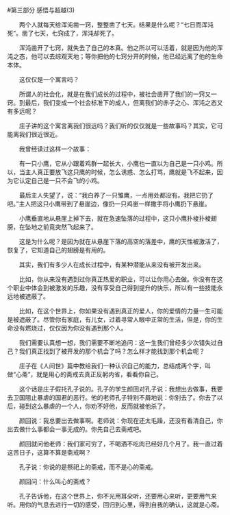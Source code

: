 #第三部分 感悟与超越(3)

　　两个人就每天给浑沌凿一窍，整整凿了七天。结果是什么呢？“七日而浑沌死”。凿了七天，七窍成了，浑沌却死了。

　　浑沌凿开了七窍，就失去了自己的本真。他之所以可以活着，就是因为他的浑沌之态，他可以去综观天地；等你把他的七窍分开的时候，他已经远离了他的生命本体。

　　这仅仅是一个寓言吗？

　　所谓人的社会化，就是在我们成长的过程中，被社会凿开了我们的一窍又一窍。到最后，我们变成一个社会标准下的成人，但离我们的赤子之心、浑沌之态又有多远呢？

　　庄子讲的这个寓言离我们很远吗？我们听的仅仅就是一些故事吗？其实，它可能离我们很近很近。

　　我曾经读过这样一个故事：

　　有一只小鹰，它从小跟着鸡群一起长大，小鹰也一直以为自己是一只小鸡。所以，当主人真正要放飞这只鹰的时候，怎么诱惑、怎么打骂，鹰就是飞不起来，因为它认定自己是一只不会飞的小鸡。

　　最后主人失望了，说：“我白养了一只雏鹰，一点用处都没有。我把它扔了吧。”主人把这只小鹰带到了悬崖边，像扔一只鸡崽一样撒手将小鹰扔下悬崖。

　　小鹰垂直地从悬崖上掉下去，就在急速坠落的过程中，这只小鹰扑棱扑棱翅膀，在坠地之前竟突然飞起来了。

　　这是为什么呢？是因为就在从悬崖下落的高空的落差中，鹰的天性被激活了，恢复了，它知道自己的翅膀是有用的。

　　其实，我们有多少人在成长过程中，有某种潜能从来没有被开发出来。

　　比如，你从来没有遇到过你真正热爱的职业，可以让你用心去做。你没有在这个职业中体会到被激发的乐趣，没有享受自己得到提升的快乐，所以有一些技能永远地被遮蔽了。

　　比如，在这个世界上，你如果没有遇到真正的爱人，你的爱情的力量一生可能是被遮蔽了。尽管你有家庭，有儿女，过着寻常人眼中正常的生活，但是，你的生命没有燃烧过，仅仅因为你没有遇到那个人。

　　我们需要认真想一想，我们需要不断地追问：这一生我们曾经多少次错失过自己？我们真正找到了被开发的那个机会了吗？怎么样才能找到那个机会呢？

　　庄子在《人间世》篇中教给我们一种认识自己的能力，总结成两个字，叫做“心斋”，就是用心的斋戒去真正反躬内省，看看你自己。

　　这个话是庄子假托孔子说的。孔子的学生颜回对孔子说：我想出去做事，我要去卫国阻止暴虐的国君的恶行。他的老师孔子特别不屑地说：你别去了。你去了以后，碰到这么暴虐的一个人，你劝不好他，反而就被他杀了。

　　颜回说：我总要出去做事啊。老师说：你现在还太毛躁，还没有看清自己，你出去做什么事都会一事无成的。你先自己去斋戒吧。

　　颜回就问他老师：我们家可穷了，不喝酒不吃肉已经好几个月了。我一直过着这苦日子，这算不算是斋戒啊？

　　孔子说：你说的是祭祀上的斋戒，而不是心的斋戒。

　　颜回问：什么叫心的斋戒？

　　孔子告诉他，在这个世界上，你不光用耳朵听，还要用心来听，更要用气来听。用你的气息去进行一切的感受，回归到心里，得到自我的确认，这就是心斋。 